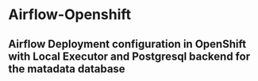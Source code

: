 # Airflow-Openshift

## Airflow Deployment configuration in OpenShift with Local Executor and Postgresql backend for the matadata database
